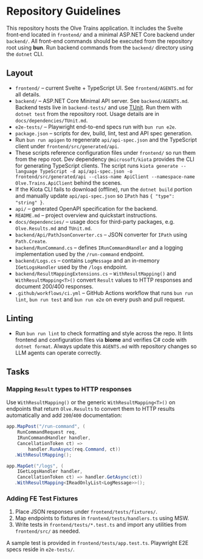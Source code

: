 # Repository Guidelines

This repository hosts the Olve Trains application.  It includes the Svelte
front‑end located in `frontend/` and a minimal ASP.NET Core backend under
`backend/`. All front-end commands should be executed from the repository root
using **bun**. Run backend commands from the `backend/` directory using the
`dotnet` CLI.

## Layout

- `frontend/` – current Svelte + TypeScript UI. See `frontend/AGENTS.md` for all
  details.
- `backend/` – ASP.NET Core Minimal API server. See `backend/AGENTS.md`.
  Backend tests live in `backend-tests/` and use
  [TUnit](https://tunit.dev/). Run them with `dotnet test` from the repository root.
  Usage details are in `docs/dependencies/TUnit.md`.
- `e2e-tests/` – Playwright end-to-end specs run with `bun run e2e`.
- `package.json` – scripts for dev, build, lint, test and API spec generation.
- Run `bun run apigen` to regenerate `api/api-spec.json` and the
  TypeScript client under `frontend/src/generated/api`.
- These scripts reference configuration files under `frontend/` so run
  them from the repo root. Dev dependency `@microsoft/kiota` provides
  the CLI for generating TypeScript clients. The script runs
  `kiota generate --language TypeScript -d api/api-spec.json -o
  frontend/src/generated/api --class-name ApiClient --namespace-name
  Olve.Trains.ApiClient` behind the scenes.
- If the Kiota CLI fails to download (offline), run the `dotnet build` portion
  and manually update `api/api-spec.json` so `IPath` has `{ "type": "string" }`.
- `api/` – generated OpenAPI specification for the backend.
- `README.md` – project overview and quickstart instructions.
- `docs/dependencies/` – usage docs for third-party packages, e.g. `Olve.Results.md` and `TUnit.md`.
- `backend/Api/PathJsonConverter.cs` – JSON converter for `IPath` using `Path.Create`.
- `backend/RunCommand.cs` – defines `IRunCommandHandler` and a logging
  implementation used by the `/run-command` endpoint.
- `backend/Logs.cs` – contains `LogMessage` and an in-memory
  `IGetLogsHandler` used by the `/logs` endpoint.
- `backend/ResultMappingExtensions.cs` – `WithResultMapping()` and
  `WithResultMapping<T>()` convert `Result` values to HTTP responses and
  document 200/400 responses.
- `.github/workflows/ci.yml` – GitHub Actions workflow that runs `bun run lint`,
  `bun run test` and `bun run e2e` on every push and pull request.
## Linting
- Run `bun run lint` to check formatting and style across the repo.
  It lints frontend and configuration files via **biome** and verifies C#
  code with `dotnet format`.
Always update this `AGENTS.md` with repository changes so LLM agents can operate correctly.
## Tasks
### Mapping `Result` types to HTTP responses

Use `WithResultMapping()` or the generic `WithResultMapping<T>()` on endpoints
that return `Olve.Results` to convert them to HTTP results automatically and
add `200`/`400` documentation:

```csharp
app.MapPost("/run-command", (
    RunCommandRequest req,
    IRunCommandHandler handler,
    CancellationToken ct) =>
        handler.RunAsync(req.Command, ct))
   .WithResultMapping();

app.MapGet("/logs", (
    IGetLogsHandler handler,
    CancellationToken ct) => handler.GetAsync(ct))
   .WithResultMapping<IReadOnlyList<LogMessage>>();
```

### Adding FE Test Fixtures

1. Place JSON responses under `frontend/tests/fixtures/`.
2. Map endpoints to fixtures in `frontend/tests/handlers.ts` using MSW.
3. Write tests in `frontend/tests/*.test.ts` and import any utilities from `frontend/src/` as needed.

A sample test is provided in `frontend/tests/app.test.ts`.
Playwright E2E specs reside in `e2e-tests/`.

